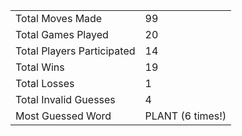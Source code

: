 |              |                |
| ---------------- | ----------------------------- |
| Total Moves Made | 99 |
| Total Games Played | 20 |
| Total Players Participated | 14 |
| Total Wins | 19 |
| Total Losses | 1 |
| Total Invalid Guesses | 4 |
| Most Guessed Word | PLANT (6 times!) |
